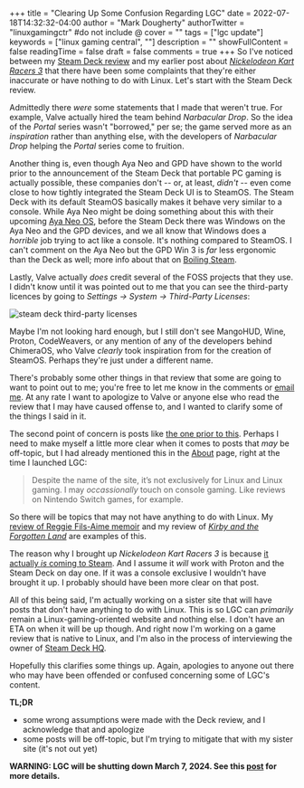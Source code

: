 +++
title = "Clearing Up Some Confusion Regarding LGC"
date = 2022-07-18T14:32:32-04:00
author = "Mark Dougherty"
authorTwitter = "linuxgamingctr" #do not include @
cover = ""
tags = ["lgc update"]
keywords = ["linux gaming central", ""]
description = ""
showFullContent = false
readingTime = false
draft = false
comments = true
+++
So I've noticed between my [Steam Deck review](https://linuxgamingcentral.com/posts/steam-deck-review/) and my earlier post about [*Nickelodeon Kart Racers 3*](https://linuxgamingcentral.com/posts/nick-kart-racer-3-boxart-leaked/) that there have been some complaints that they're either inaccurate or have nothing to do with Linux. Let's start with the Steam Deck review.

Admittedly there *were* some statements that I made that weren't true. For example, Valve actually hired the team behind *Narbacular Drop*. So the idea of the *Portal* series wasn't "borrowed," per se; the game served more as an *inspiration* rather than anything else, with the developers of *Narbacular Drop* helping the *Portal* series come to fruition.

Another thing is, even though Aya Neo and GPD have shown to the world prior to the announcement of the Steam Deck that portable PC gaming is actually possible, these companies don't -- or, at least, *didn't* -- even come close to how tightly integrated the Steam Deck UI is to SteamOS. The Steam Deck with its default SteamOS basically makes it behave very similar to a console. While Aya Neo might be doing something about this with their upcoming [Aya Neo OS](https://www.gamingonlinux.com/2022/07/ayaneo-to-have-their-own-ayaneo-os-based-on-linux/), before the Steam Deck there was Windows on the Aya Neo and the GPD devices, and we all know that Windows does a *horrible* job trying to act like a console. It's nothing compared to SteamOS. I can't comment on the Aya Neo but the GPD Win 3 is *far* less ergonomic than the Deck as well; more info about that on [Boiling Steam](https://boilingsteam.com/gpd-win-3-the-tide-me-over-for-the-steam-deck/).

Lastly, Valve actually *does* credit several of the FOSS projects that they use. I didn't know until it was pointed out to me that you can see the third-party licences by going to *Settings -> System -> Third-Party Licenses*:

![steam deck third-party licenses](/images/steam_deck/screenshots/third_party_licenses.jpeg)

Maybe I'm not looking hard enough, but I still don't see MangoHUD, Wine, Proton, CodeWeavers, or any mention of any of the developers behind ChimeraOS, who Valve *clearly* took inspiration from for the creation of SteamOS. Perhaps they're just under a different name.

There's probably some other things in that review that some are going to want to point out to me; you're free to let me know in the comments or [email me](https://linuxgamingcentral.com/contact). At any rate I want to apologize to Valve or anyone else who read the review that I may have caused offense to, and I wanted to clarify some of the things I said in it.

The second point of concern is posts like [the one prior to this](https://linuxgamingcentral.com/posts/nick-kart-racer-3-boxart-leaked/). Perhaps I need to make myself a little more clear when it comes to posts that *may* be off-topic, but I had already mentioned this in the [About](https://linuxgamingcentral.com/about/) page, right at the time I launched LGC:

> Despite the name of the site, it’s not exclusively for Linux and Linux gaming. I may *occassionally* touch on console gaming. Like reviews on Nintendo Switch games, for example.

So there will be topics that may not have anything to do with Linux. My [review of Reggie Fils-Aime memoir](https://linuxgamingcentral.com/posts/review-reggies-memoir/) and my review of [*Kirby and the Forgotten Land*](https://linuxgamingcentral.com/posts/kirby_and_the_forgotten_land_review/) are examples of this.

The reason why I brought up *Nickelodeon Kart Racers 3* is because [it actually *is* coming to Steam](https://mp1st.com/news/nickelodeon-kart-racers-3-slime-speedway-release-date-and-details-revealed). And I assume it *will* work with Proton and the Steam Deck on day one. If it was a console exclusive I wouldn't have brought it up. I probably should have been more clear on that post.

All of this being said, I'm actually working on a sister site that will have posts that don't have anything to do with Linux. This is so LGC can *primarily* remain a Linux-gaming-oriented website and nothing else. I don't have an ETA on when it will be up though. And right now I'm working on a game review that is native to Linux, and I'm also in the process of interviewing the owner of [Steam Deck HQ](https://steamdeckhq.com).

Hopefully this clarifies some things up. Again, apologies to anyone out there who may have been offended or confused concerning some of LGC's content.

**TL;DR**
- some wrong assumptions were made with the Deck review, and I acknowledge that and apologize
- some posts will be off-topic, but I'm trying to mitigate that with my sister site (it's not out yet)

**WARNING: LGC will be shutting down March 7, 2024. See this [post](https://linuxgamingcentral.com/posts/the-end-of-lgc/) for more details.**
